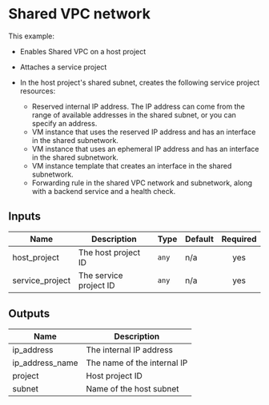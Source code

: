 # Shared VPC network

This example:

* Enables Shared VPC on a host project

* Attaches a service project

* In the host project's shared subnet, creates the following service project
  resources:

  * Reserved internal IP address. The IP address can come from the range of
    available addresses in the shared subnet, or you can specify an address.
  * VM instance that uses the reserved IP address and has an interface in
    the shared subnetwork.
  * VM instance that uses an ephemeral IP address and has an interface in
    the shared subnetwork.
  * VM instance template that creates an interface in
    the shared subnetwork.
  * Forwarding rule in the shared VPC network and subnetwork, along with
    a backend service and a health check.

<!-- BEGINNING OF PRE-COMMIT-TERRAFORM DOCS HOOK -->
## Inputs

| Name | Description | Type | Default | Required |
|------|-------------|------|---------|:--------:|
| host\_project | The host project ID | `any` | n/a | yes |
| service\_project | The service project ID | `any` | n/a | yes |

## Outputs

| Name | Description |
|------|-------------|
| ip\_address | The internal IP address |
| ip\_address\_name | The name of the internal IP |
| project | Host project ID |
| subnet | Name of the host subnet |

<!-- END OF PRE-COMMIT-TERRAFORM DOCS HOOK -->
